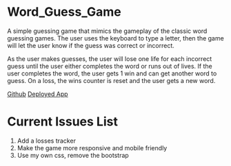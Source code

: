 # Word_Guess_Game
A simple guessing game that mimics the gameplay of the classic word guessing games. The user uses the keyboard to type a letter, then the game will let the user know if the guess was correct or incorrect. 

As the user makes guesses, the user will lose one life for each incorrect guess until the user either completes the word or runs out of lives. If the user completes the word, the user gets 1 win and can get another word to guess. On a loss, the wins counter is reset and the user gets a new word.

[Github](https://github.com/bradotron/Word_Guess_Game)
[Deployed App](https://bradotron.github.io/Word_Guess_Game/)




# Current Issues List
1. Add a losses tracker
2. Make the game more responsive and mobile friendly
3. Use my own css, remove the bootstrap